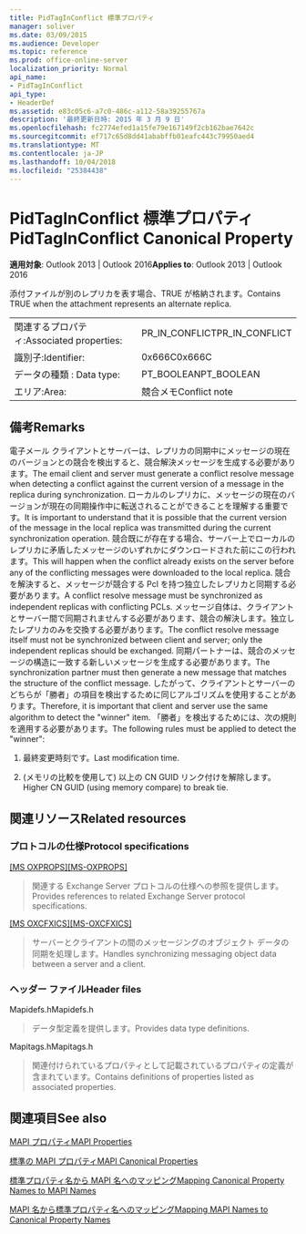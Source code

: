 ```yaml
---
title: PidTagInConflict 標準プロパティ
manager: soliver
ms.date: 03/09/2015
ms.audience: Developer
ms.topic: reference
ms.prod: office-online-server
localization_priority: Normal
api_name:
- PidTagInConflict
api_type:
- HeaderDef
ms.assetid: e83c05c6-a7c0-486c-a112-58a39255767a
description: '最終更新日時: 2015 年 3 月 9 日'
ms.openlocfilehash: fc2774efed1a15fe79e167149f2cb162bae7642c
ms.sourcegitcommit: ef717c65d8dd41ababffb01eafc443c79950aed4
ms.translationtype: MT
ms.contentlocale: ja-JP
ms.lasthandoff: 10/04/2018
ms.locfileid: "25384438"
---
```

# <a name="pidtaginconflict-canonical-property"></a><span data-ttu-id="e48a4-103">PidTagInConflict 標準プロパティ</span><span class="sxs-lookup"><span data-stu-id="e48a4-103">PidTagInConflict Canonical Property</span></span>

  
  
<span data-ttu-id="e48a4-104">**適用対象**: Outlook 2013 | Outlook 2016</span><span class="sxs-lookup"><span data-stu-id="e48a4-104">**Applies to**: Outlook 2013 | Outlook 2016</span></span> 
  
<span data-ttu-id="e48a4-105">添付ファイルが別のレプリカを表す場合、TRUE が格納されます。</span><span class="sxs-lookup"><span data-stu-id="e48a4-105">Contains TRUE when the attachment represents an alternate replica.</span></span>
  
|||
|:-----|:-----|
|<span data-ttu-id="e48a4-106">関連するプロパティ:</span><span class="sxs-lookup"><span data-stu-id="e48a4-106">Associated properties:</span></span>  <br/> |<span data-ttu-id="e48a4-107">PR_IN_CONFLICT</span><span class="sxs-lookup"><span data-stu-id="e48a4-107">PR_IN_CONFLICT</span></span>  <br/> |
|<span data-ttu-id="e48a4-108">識別子:</span><span class="sxs-lookup"><span data-stu-id="e48a4-108">Identifier:</span></span>  <br/> |<span data-ttu-id="e48a4-109">0x666C</span><span class="sxs-lookup"><span data-stu-id="e48a4-109">0x666C</span></span>  <br/> |
|<span data-ttu-id="e48a4-110">データの種類 : </span><span class="sxs-lookup"><span data-stu-id="e48a4-110">Data type:</span></span>  <br/> |<span data-ttu-id="e48a4-111">PT_BOOLEAN</span><span class="sxs-lookup"><span data-stu-id="e48a4-111">PT_BOOLEAN</span></span>  <br/> |
|<span data-ttu-id="e48a4-112">エリア:</span><span class="sxs-lookup"><span data-stu-id="e48a4-112">Area:</span></span>  <br/> |<span data-ttu-id="e48a4-113">競合メモ</span><span class="sxs-lookup"><span data-stu-id="e48a4-113">Conflict note</span></span>  <br/> |
   
## <a name="remarks"></a><span data-ttu-id="e48a4-114">備考</span><span class="sxs-lookup"><span data-stu-id="e48a4-114">Remarks</span></span>

<span data-ttu-id="e48a4-115">電子メール クライアントとサーバーは、レプリカの同期中にメッセージの現在のバージョンとの競合を検出すると、競合解決メッセージを生成する必要があります。</span><span class="sxs-lookup"><span data-stu-id="e48a4-115">The email client and server must generate a conflict resolve message when detecting a conflict against the current version of a message in the replica during synchronization.</span></span> <span data-ttu-id="e48a4-116">ローカルのレプリカに、メッセージの現在のバージョンが現在の同期操作中に転送されることができることを理解する重要です。</span><span class="sxs-lookup"><span data-stu-id="e48a4-116">It is important to understand that it is possible that the current version of the message in the local replica was transmitted during the current synchronization operation.</span></span> <span data-ttu-id="e48a4-117">競合既にが存在する場合、サーバー上でローカルのレプリカに矛盾したメッセージのいずれかにダウンロードされた前にこの行われます。</span><span class="sxs-lookup"><span data-stu-id="e48a4-117">This will happen when the conflict already exists on the server before any of the conflicting messages were downloaded to the local replica.</span></span> <span data-ttu-id="e48a4-118">競合を解決すると、メッセージが競合する Pcl を持つ独立したレプリカと同期する必要があります。</span><span class="sxs-lookup"><span data-stu-id="e48a4-118">A conflict resolve message must be synchronized as independent replicas with conflicting PCLs.</span></span> <span data-ttu-id="e48a4-119">メッセージ自体は、クライアントとサーバー間で同期されませんする必要があります、競合の解決します。独立したレプリカのみを交換する必要があります。</span><span class="sxs-lookup"><span data-stu-id="e48a4-119">The conflict resolve message itself must not be synchronized between client and server; only the independent replicas should be exchanged.</span></span> <span data-ttu-id="e48a4-120">同期パートナーは、競合のメッセージの構造に一致する新しいメッセージを生成する必要があります。</span><span class="sxs-lookup"><span data-stu-id="e48a4-120">The synchronization partner must then generate a new message that matches the structure of the conflict message.</span></span> <span data-ttu-id="e48a4-121">したがって、クライアントとサーバーのどちらが「勝者」の項目を検出するために同じアルゴリズムを使用することがあります。</span><span class="sxs-lookup"><span data-stu-id="e48a4-121">Therefore, it is important that client and server use the same algorithm to detect the "winner" item.</span></span> <span data-ttu-id="e48a4-122">「勝者」を検出するためには、次の規則を適用する必要があります。</span><span class="sxs-lookup"><span data-stu-id="e48a4-122">The following rules must be applied to detect the "winner":</span></span>
  
1. <span data-ttu-id="e48a4-123">最終変更時刻です。</span><span class="sxs-lookup"><span data-stu-id="e48a4-123">Last modification time.</span></span>
    
2. <span data-ttu-id="e48a4-124">(メモリの比較を使用して) 以上の CN GUID リンク付けを解除します。</span><span class="sxs-lookup"><span data-stu-id="e48a4-124">Higher CN GUID (using memory compare) to break tie.</span></span>
    
## <a name="related-resources"></a><span data-ttu-id="e48a4-125">関連リソース</span><span class="sxs-lookup"><span data-stu-id="e48a4-125">Related resources</span></span>

### <a name="protocol-specifications"></a><span data-ttu-id="e48a4-126">プロトコルの仕様</span><span class="sxs-lookup"><span data-stu-id="e48a4-126">Protocol specifications</span></span>

<span data-ttu-id="e48a4-127">[[MS OXPROPS]](https://msdn.microsoft.com/library/f6ab1613-aefe-447d-a49c-18217230b148%28Office.15%29.aspx)</span><span class="sxs-lookup"><span data-stu-id="e48a4-127">[[MS-OXPROPS]](https://msdn.microsoft.com/library/f6ab1613-aefe-447d-a49c-18217230b148%28Office.15%29.aspx)</span></span>
  
> <span data-ttu-id="e48a4-128">関連する Exchange Server プロトコルの仕様への参照を提供します。</span><span class="sxs-lookup"><span data-stu-id="e48a4-128">Provides references to related Exchange Server protocol specifications.</span></span>
    
<span data-ttu-id="e48a4-129">[[MS OXCFXICS]](https://msdn.microsoft.com/library/b9752f3d-d50d-44b8-9e6b-608a117c8532%28Office.15%29.aspx)</span><span class="sxs-lookup"><span data-stu-id="e48a4-129">[[MS-OXCFXICS]](https://msdn.microsoft.com/library/b9752f3d-d50d-44b8-9e6b-608a117c8532%28Office.15%29.aspx)</span></span>
  
> <span data-ttu-id="e48a4-130">サーバーとクライアントの間のメッセージングのオブジェクト データの同期を処理します。</span><span class="sxs-lookup"><span data-stu-id="e48a4-130">Handles synchronizing messaging object data between a server and a client.</span></span>
    
### <a name="header-files"></a><span data-ttu-id="e48a4-131">ヘッダー ファイル</span><span class="sxs-lookup"><span data-stu-id="e48a4-131">Header files</span></span>

<span data-ttu-id="e48a4-132">Mapidefs.h</span><span class="sxs-lookup"><span data-stu-id="e48a4-132">Mapidefs.h</span></span>
  
> <span data-ttu-id="e48a4-133">データ型定義を提供します。</span><span class="sxs-lookup"><span data-stu-id="e48a4-133">Provides data type definitions.</span></span>
    
<span data-ttu-id="e48a4-134">Mapitags.h</span><span class="sxs-lookup"><span data-stu-id="e48a4-134">Mapitags.h</span></span>
  
> <span data-ttu-id="e48a4-135">関連付けられているプロパティとして記載されているプロパティの定義が含まれています。</span><span class="sxs-lookup"><span data-stu-id="e48a4-135">Contains definitions of properties listed as associated properties.</span></span>
    
## <a name="see-also"></a><span data-ttu-id="e48a4-136">関連項目</span><span class="sxs-lookup"><span data-stu-id="e48a4-136">See also</span></span>



[<span data-ttu-id="e48a4-137">MAPI プロパティ</span><span class="sxs-lookup"><span data-stu-id="e48a4-137">MAPI Properties</span></span>](mapi-properties.md)
  
[<span data-ttu-id="e48a4-138">標準の MAPI プロパティ</span><span class="sxs-lookup"><span data-stu-id="e48a4-138">MAPI Canonical Properties</span></span>](mapi-canonical-properties.md)
  
[<span data-ttu-id="e48a4-139">標準プロパティ名から MAPI 名へのマッピング</span><span class="sxs-lookup"><span data-stu-id="e48a4-139">Mapping Canonical Property Names to MAPI Names</span></span>](mapping-canonical-property-names-to-mapi-names.md)
  
[<span data-ttu-id="e48a4-140">MAPI 名から標準プロパティ名へのマッピング</span><span class="sxs-lookup"><span data-stu-id="e48a4-140">Mapping MAPI Names to Canonical Property Names</span></span>](mapping-mapi-names-to-canonical-property-names.md)

